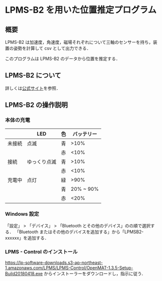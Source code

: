 # LPMS-B2 を用いた位置推定プログラム

## 概要

LPMS-B2 は加速度，角速度，磁場それぞれについて三軸のセンサーを持ち，装置の姿勢を計算して csv として出力できる．

このプログラムは LPMS-B2 のデータから位置を推定する．

## LPMS-B2 について

詳しくは[公式サイト](https://lp-research.com/9-axis-bluetooth-imu-lpmsb2-series/)を参照．



## LPMS-B2 の操作説明

### 本体の充電

|      |LED         |色|バッテリー|
|------|------------|--|----------|
|未接続|点滅        |青|>10%      |
|      |            |赤|<10%      |
|接続  |ゆっくり点滅|青|>10%      |
|      |            |赤|<10%      |
|充電中|点灯        |緑|>90%      |
|      |            |青|20% ~ 90% |
|      |            |赤|<20%      |

### Windows 設定

「設定」 > 「デバイス」 > 「Bluetooth とその他のデバイス」のの順で選択する．
「Bluetooth またはその他のデバイスを追加する」から「LPMSB2-xxxxxx」を追加する．

### LPMS - Control のインストール

<https://lp-software-downloads.s3-ap-northeast-1.amazonaws.com/LPMS/LPMS-Control/OpenMAT-1.3.5-Setup-Build20180418.exe> からインストーラーをダウンロードし，指示に従う．



